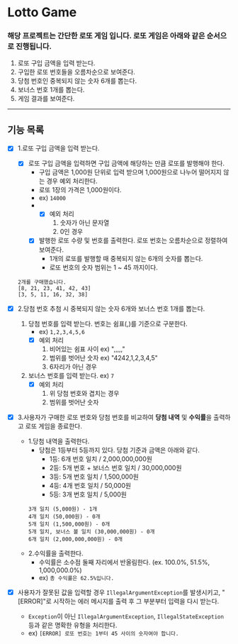 # Lotto Game

### 해당 프로젝트는 간단한 로또 게임 입니다. 로또 게임은 아래와 같은 순서으로 진행됩니다.

1. 로또 구입 금액을 입력 받는다.
2. 구입한 로또 번호들을 오름차순으로 보여준다.
3. 당첨 번호인 중복되지 않는 숫자 6개를 뽑는다. 
4. 보너스 번호 1개를 뽑는다.
5. 게임 결과를 보여준다.

---
## 기능 목록

- [x] 1.로또 구입 금액을 입력 받는다. 
    - [x] 로또 구입 금액을 입력하면 구입 금액에 해당하는 만큼 로또를 발행해야 한다.
        - 구입 금액은 1,000원 단위로 입력 받으며 1,000원으로 나누어 떨어지지 않는 경우 예외 처리한다.
        - 로또 1장의 가격은 1,000원이다.
        - ex) `14000`
        - - [x] 예외 처리
            1. 숫자가 아닌 문자열
            2. 0인 경우
      - [x] 발행한 로또 수량 및 번호를 출력한다. 로또 번호는 오름차순으로 정렬하여 보여준다. 
        - 1개의 로또를 발행할 때 중복되지 않는 6개의 숫자를 뽑는다.
        - 로또 번호의 숫자 범위는 1 ~ 45 까지이다.
    ```
    2개를 구매했습니다.
    [8, 21, 23, 41, 42, 43]
    [3, 5, 11, 16, 32, 38]
    ```

- [x] 2.당첨 번호 추첨 시 중복되지 않는 숫자 6개와 보너스 번호 1개를 뽑는다.
    1. 당첨 번호를 입력 받는다. 번호는 쉼표(,)를 기준으로 구분한다.
        - ex) `1,2,3,4,5,6`
        - [x] 예외 처리
            1. 비어있는 쉼표 사이 ex) ",,,,,"
            2. 범위를 벗어난 숫자 ex) "4242,1,2,3,4,5"
            3. 6자리가 아닌 경우 
    2. 보너스 번호를 입력 받는다. ex) `7`
        - [x] 예외 처리
            1. 위 당첨 번호와 겹치는 경우
            2. 범위를 벗어난 숫자


- [x] 3.사용자가 구매한 로또 번호와 당첨 번호를 비교하여 **당첨 내역** 및 **수익률**을 출력하고 로또 게임을 종료한다.
    - 1.당첨 내역을 출력한다.
        - 당첨은 1등부터 5등까지 있다. 당첨 기준과 금액은 아래와 같다.
          - 1등: 6개 번호 일치 / 2,000,000,000원
          - 2등: 5개 번호 + 보너스 번호 일치 / 30,000,000원
          - 3등: 5개 번호 일치 / 1,500,000원
          - 4등: 4개 번호 일치 / 50,000원
          - 5등: 3개 번호 일치 / 5,000원
        ```
        3개 일치 (5,000원) - 1개
        4개 일치 (50,000원) - 0개
        5개 일치 (1,500,000원) - 0개
        5개 일치, 보너스 볼 일치 (30,000,000원) - 0개
        6개 일치 (2,000,000,000원) - 0개   
        ```
    - 2.수익률을 출력한다.
        - 수익률은 소수점 둘째 자리에서 반올림한다. (ex. 100.0%, 51.5%, 1,000,000.0%)
        - ex) `총 수익률은 62.5%입니다.`
    


- [x] 사용자가 잘못된 값을 입력할 경우 `IllegalArgumentException`를 발생시키고, 
    "[ERROR]"로 시작하는 에러 메시지를 출력 후 그 부분부터 입력을 다시 받는다.
    - `Exception`이 아닌 `IllegalArgumentException`, `IllegalStateException` 등과 같은 명확한 유형을 처리한다.
    - ex) `[ERROR] 로또 번호는 1부터 45 사이의 숫자여야 합니다.`

